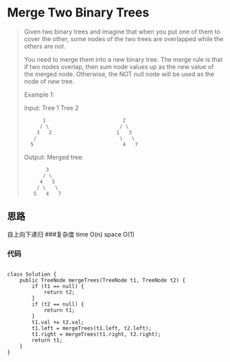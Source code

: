 # Merge Two Binary Trees
> Given two binary trees and imagine that when you put one of them to cover the other, some nodes of the two trees are overlapped while the others are not.
> 
> You need to merge them into a new binary tree. The merge rule is that if two nodes overlap, then sum node values up as the new value of the merged node. Otherwise, the NOT null node will be used as the node of new tree.
> 
> Example 1:
> 
> Input: 
> 	Tree 1 
> 	                          Tree 2 
> 	                                           
>           1                         2                             
>          / \                       / \                            
>         3   2                     1   3                        
>        /                           \   \                      
>       5                             4   7                  
> Output: 
> Merged tree:
> 
> 		     3
> 		    / \
> 		   4   5
> 		  / \   \ 
> 		 5   4   7

## 思路
自上向下递归
###复杂度
time O(n) space O(1)
### 代码
```

class Solution {
    public TreeNode mergeTrees(TreeNode t1, TreeNode t2) {
        if (t1 == null) {
            return t2;
        }
        if (t2 == null) {
            return t1;
        }
        t1.val += t2.val;
        t1.left = mergeTrees(t1.left, t2.left);
        t1.right = mergeTrees(t1.right, t2.right);
        return t1;
    }
}
```